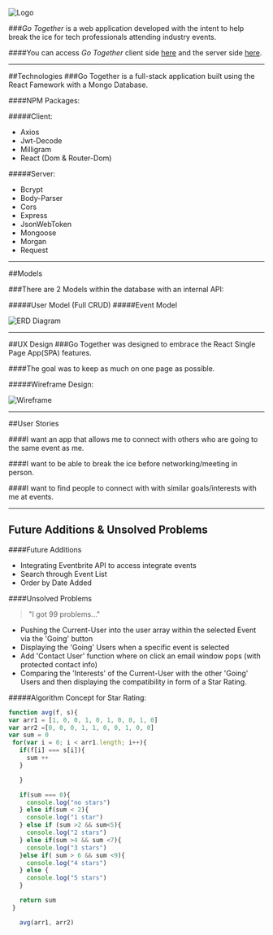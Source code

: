 ![Logo](/Users/dearman/Desktop/project_4/go-together/public/logo.png)

###*Go Together* is a web application developed with the intent to help break the ice for tech professionals attending industry events.

####You can access *Go Together* client side [here](https://gotogether-client.herokuapp.com/) and the server side [here](https://gotogether-server.herokuapp.com/).

<hr>
##Technologies
###Go Together is a full-stack application built using the React Famework with a Mongo Database.

####NPM Packages:

#####Client:  
*  Axios  
*  Jwt-Decode  
*  Milligram
*  React (Dom & Router-Dom)

#####Server:  

*  Bcrypt
*  Body-Parser
*  Cors
*  Express
*  JsonWebToken
*  Mongoose
*  Morgan
*  Request


<hr>
##Models

###There are 2 Models within the database with an internal API:

#####User Model (Full CRUD)
#####Event Model  

![ERD Diagram](/Users/dearman/Desktop/project_4/go-together/public/erd.png)

<hr>
##UX Design
###Go Together was designed to embrace the React Single Page App(SPA) features.

####The goal was to keep as much on one page as possible.

#####Wireframe Design:

![Wireframe](/Users/dearman/Desktop/project_4/go-together/public/wireframe.png)

<hr>

##User Stories

####I want an app that allows me to connect with others who are going to the same event as me.

####I want to be able to break the ice before networking/meeting in person.

####I want to find people to connect with with similar goals/interests with me at events.


<hr>

## Future Additions & Unsolved Problems

####Future Additions
* Integrating Eventbrite API to access integrate events
* Search through Event List
* Order by Date Added


####Unsolved Problems
>"I got 99 problems..."

* Pushing the Current-User into the user array within the selected Event via the 'Going' button
* Displaying the 'Going' Users when a specific event is selected
* Add 'Contact User' function where on click an email window pops (with protected contact info)
* Comparing the 'Interests' of the Current-User with the other 'Going' Users and then displaying the compatibility in form of a Star Rating.

#####Algorithm Concept for Star Rating:
 ```javascript
function avg(f, s){
var arr1 = [1, 0, 0, 1, 0, 1, 0, 0, 1, 0]
var arr2 =[0, 0, 0, 1, 1, 0, 0, 1, 0, 0]
var sum = 0
  for(var i = 0; i < arr1.length; i++){
    if(f[i] === s[i]){
      sum ++
    }

    }

    if(sum === 0){
      console.log("no stars")
    } else if(sum < 2){
      console.log("1 star")
    } else if (sum >2 && sum<5){
      console.log("2 stars")
    } else if(sum >4 && sum <7){
      console.log("3 stars")
    }else if( sum > 6 && sum <9){
      console.log("4 stars")
    } else {
      console.log("5 stars")
    }

    return sum
  }

	avg(arr1, arr2)
   
